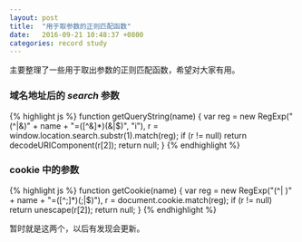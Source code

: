 ```yaml
---
layout: post
title:  "用于取参数的正则匹配函数"
date:   2016-09-21 10:48:37 +0800
categories: record study
---
```


主要整理了一些用于取出参数的正则匹配函数，希望对大家有用。

### 域名地址后的 *search* 参数

{% highlight js %}
function getQueryString(name) {
	var reg = new RegExp("(^|&)" + name + "=([^&]*)(&|$)", "i"),
		r = window.location.search.substr(1).match(reg);
	if (r != null) return decodeURIComponent(r[2]);
	return null;
}
{% endhighlight %}

### cookie 中的参数

{% highlight js %}
function getCookie(name) {
	var reg = new RegExp("(^| )" + name + "=([^;]*)(;|$)"),
		r = document.cookie.match(reg);
	if (r != null) return unescape(r[2]);
	return null;
}
{% endhighlight %}

暂时就是这两个，以后有发现会更新。